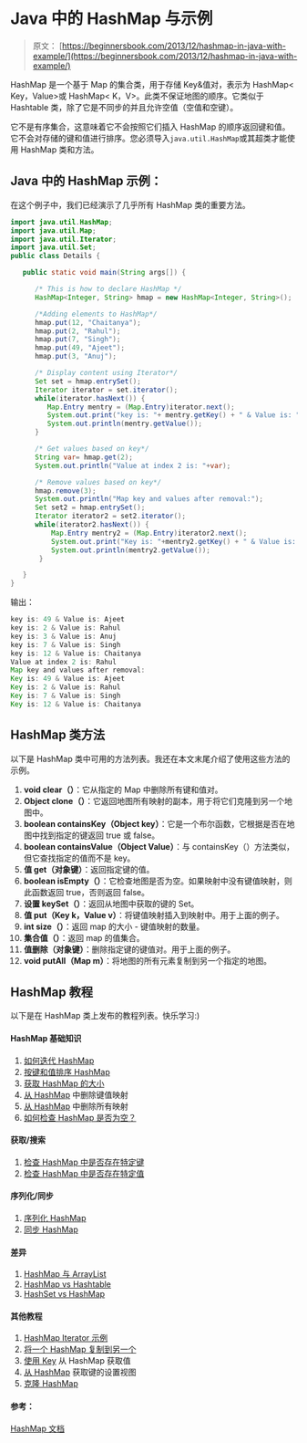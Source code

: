 # Java 中的 HashMap 与示例

> 原文： [https://beginnersbook.com/2013/12/hashmap-in-java-with-example/](https://beginnersbook.com/2013/12/hashmap-in-java-with-example/)

HashMap 是一个基于 Map 的集合类，用于存储 Key&amp;值对，表示为 HashMap&lt; Key，Value&gt;或 HashMap&lt; K，V&gt;。此类不保证地图的顺序。它类似于 Hashtable 类，除了它是不同步的并且允许空值（空值和空键）。

它不是有序集合，这意味着它不会按照它们插入 HashMap 的顺序返回键和值。它不会对存储的键和值进行排序。您必须导入`java.util.HashMap`或其超类才能使用 HashMap 类和方法。

## Java 中的 HashMap 示例：

在这个例子中，我们已经演示了几乎所有 HashMap 类的重要方法。

```java
import java.util.HashMap;
import java.util.Map;
import java.util.Iterator;
import java.util.Set;
public class Details {

   public static void main(String args[]) {

      /* This is how to declare HashMap */
      HashMap<Integer, String> hmap = new HashMap<Integer, String>();

      /*Adding elements to HashMap*/
      hmap.put(12, "Chaitanya");
      hmap.put(2, "Rahul");
      hmap.put(7, "Singh");
      hmap.put(49, "Ajeet");
      hmap.put(3, "Anuj");

      /* Display content using Iterator*/
      Set set = hmap.entrySet();
      Iterator iterator = set.iterator();
      while(iterator.hasNext()) {
         Map.Entry mentry = (Map.Entry)iterator.next();
         System.out.print("key is: "+ mentry.getKey() + " & Value is: ");
         System.out.println(mentry.getValue());
      }

      /* Get values based on key*/
      String var= hmap.get(2);
      System.out.println("Value at index 2 is: "+var);

      /* Remove values based on key*/
      hmap.remove(3);
      System.out.println("Map key and values after removal:");
      Set set2 = hmap.entrySet();
      Iterator iterator2 = set2.iterator();
      while(iterator2.hasNext()) {
          Map.Entry mentry2 = (Map.Entry)iterator2.next();
          System.out.print("Key is: "+mentry2.getKey() + " & Value is: ");
          System.out.println(mentry2.getValue());
       }

   }
}
```

输出：

```java
key is: 49 & Value is: Ajeet
key is: 2 & Value is: Rahul
key is: 3 & Value is: Anuj
key is: 7 & Value is: Singh
key is: 12 & Value is: Chaitanya
Value at index 2 is: Rahul
Map key and values after removal:
Key is: 49 & Value is: Ajeet
Key is: 2 & Value is: Rahul
Key is: 7 & Value is: Singh
Key is: 12 & Value is: Chaitanya
```

## HashMap 类方法

以下是 HashMap 类中可用的方法列表。我还在本文末尾介绍了使用这些方法的示例。

1.  **void clear（）**：它从指定的 Map 中删除所有键和值对。
2.  **Object clone（）**：它返回地图所有映射的副本，用于将它们克隆到另一个地图中。
3.  **boolean containsKey（Object key）**：它是一个布尔函数，它根据是否在地图中找到指定的键返回 true 或 false。
4.  **boolean containsValue（Object Value）**：与 containsKey（）方法类似，但它查找指定的值而不是 key。
5.  **值 get（对象键）**：返回指定键的值。
6.  **boolean isEmpty（）**：它检查地图是否为空。如果映射中没有键值映射，则此函数返回 true，否则返回 false。
7.  **设置 keySet（）**：返回从地图中获取的键的 Set。
8.  **值 put（Key k，Value v）**：将键值映射插入到映射中。用于上面的例子。
9.  **int size（）**：返回 map 的大小 - 键值映射的数量。
10.  **集合值（）**：返回 map 的值集合。
11.  **值删除（对象键）**：删除指定键的键值对。用于上面的例子。
12.  **void putAll（Map m）**：将地图的所有元素复制到另一个指定的地图。

## HashMap 教程

以下是在 HashMap 类上发布的教程列表。快乐学习:)

#### HashMap 基础知识

1.  [如何迭代 HashMap](https://beginnersbook.com/2013/12/how-to-loop-hashmap-in-java/)
2.  [按键和值排序 HashMap](https://beginnersbook.com/2013/12/how-to-sort-hashmap-in-java-by-keys-and-values/)
3.  [获取 HashMap 的大小](https://beginnersbook.com/2014/07/java-get-size-of-hashmap-example/)
4.  [从 HashMap](https://beginnersbook.com/2014/07/java-remove-mapping-from-hashmap-example/) 中删除键值映射
5.  [从 HashMap](https://beginnersbook.com/2014/07/java-remove-all-mappings-from-hashmap-example/) 中删除所有映射
6.  [如何检查 HashMap 是否为空？](https://beginnersbook.com/2014/08/how-to-check-if-a-hashmap-is-empty-or-not/)

#### 获取/搜索

1.  [检查 HashMap 中是否存在特定键](https://beginnersbook.com/2014/07/java-check-if-a-particular-key-exists-in-hashmap-example/)
2.  [检查 HashMap 中是否存在特定值](https://beginnersbook.com/2014/07/java-check-if-a-particular-value-exists-in-hashmap-example/)

#### 序列化/同步

1.  [序列化 HashMap](https://beginnersbook.com/2013/12/how-to-serialize-hashmap-in-java/)
2.  [同步 HashMap](https://beginnersbook.com/2013/12/how-to-synchronize-hashmap-in-java-with-example/ "How to synchronize HashMap in Java with example")

#### 差异

1.  [HashMap 与 ArrayList](https://beginnersbook.com/2013/12/difference-between-arraylist-and-hashmap-in-java/ "Difference between ArrayList and HashMap in Java")
2.  [HashMap vs Hashtable](https://beginnersbook.com/2014/06/difference-between-hashmap-and-hashtable/ "Difference between HashMap and Hashtable")
3.  [HashSet vs HashMap](https://beginnersbook.com/2014/08/hashset-vs-hashmap-java/)

#### 其他教程

1.  [HashMap Iterator 示例](https://beginnersbook.com/2014/07/java-hashmap-iterator-example/)
2.  [将一个 HashMap 复制到另一个](https://beginnersbook.com/2014/08/how-to-copy-one-hashmap-content-to-another-hashmap/)
3.  [使用 Key](https://beginnersbook.com/2014/08/hashmap-get-value-from-key-example/) 从 HashMap 获取值
4.  [从 HashMap](https://beginnersbook.com/2014/08/java-get-set-view-of-keys-from-hashmap/) 获取键的设置视图
5.  [克隆 HashMap](https://beginnersbook.com/2014/08/clone-a-hashmap-in-java/)

#### 参考：

[HashMap 文档](https://docs.oracle.com/javase/7/docs/api/java/util/HashMap.html)